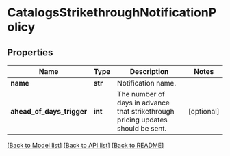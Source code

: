 # CatalogsStrikethroughNotificationPolicy

## Properties
Name | Type | Description | Notes
------------ | ------------- | ------------- | -------------
**name** | **str** | Notification name. | 
**ahead_of_days_trigger** | **int** | The number of days in advance that strikethrough pricing updates should be sent. | [optional] 

[[Back to Model list]](../README.md#documentation-for-models) [[Back to API list]](../README.md#documentation-for-api-endpoints) [[Back to README]](../README.md)


